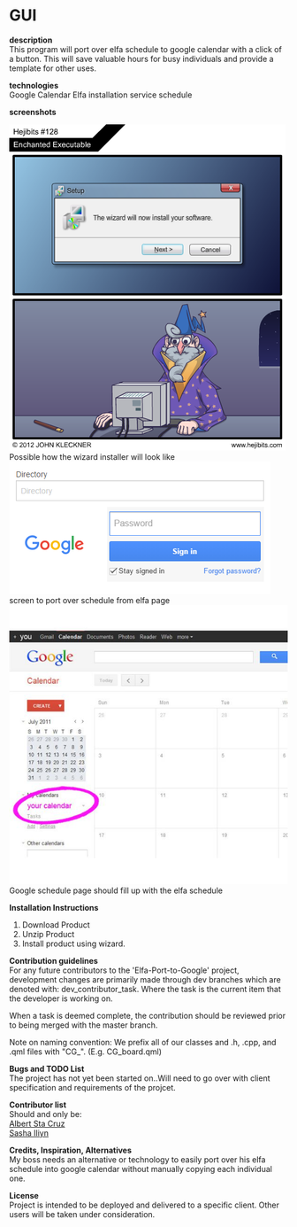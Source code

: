 # GUI

**description**  
This program will port over elfa schedule to google calendar with a click of a button. This will save valuable hours for
busy individuals and provide a template for other uses.

**technologies**  
Google Calendar
Elfa installation service schedule

**screenshots**  

![Alt text](/wizard.png?raw=true "Optional Title")  
Possible how the wizard installer will look like  
![Alt text](/screen.png?raw=true "Optional Title")  
screen to port over schedule from elfa page  
![Alt text](/google.jpg?raw=true "Optional Title")  
Google schedule page should fill up with the elfa schedule    
 
**Installation Instructions**  
1. Download Product  
2. Unzip Product  
3. Install product using wizard.  

**Contribution guidelines**  
For any future contributors to the 'Elfa-Port-to-Google' project, development changes are primarily made through dev branches which are denoted with: dev_contributor_task. Where the task is the current item that the developer is working on.

When a task is deemed complete, the contribution should be reviewed prior to being merged with the master branch.

Note on naming convention: We prefix all of our classes and .h, .cpp, and .qml files with "CG_". (E.g. CG_board.qml)

**Bugs and TODO List**  
The project has not yet been started on..Will need to go over with client specification and requirements of the projcet. 

**Contributor list**  
Should and only be:  
[Albert Sta Cruz](https://github.com/aStaCruz)<br />
[Sasha Iliyn](https://github.com/SashaIliyn)<br />

**Credits, Inspiration, Alternatives**  
My boss needs an alternative or technology to easily port over his elfa schedule into google calendar without manually copying each individual one.
 
**License**  
Project is intended to be deployed and delivered to a specific client. Other users will be taken under consideration. 
